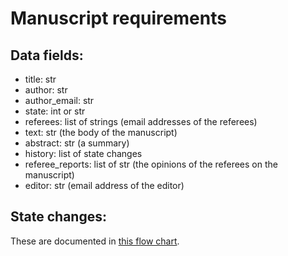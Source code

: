 # Manuscript requirements

## Data fields:

- title: str
- author: str
- author_email: str
- state: int or str
- referees: list of strings (email addresses of the referees)
- text: str  (the body of the manuscript)
- abstract: str (a summary)
- history: list of state changes
- referee_reports: list of str (the opinions of the referees on the manuscript)
- editor: str (email address of the editor)

## State changes:

These are documented in [this flow chart]().
